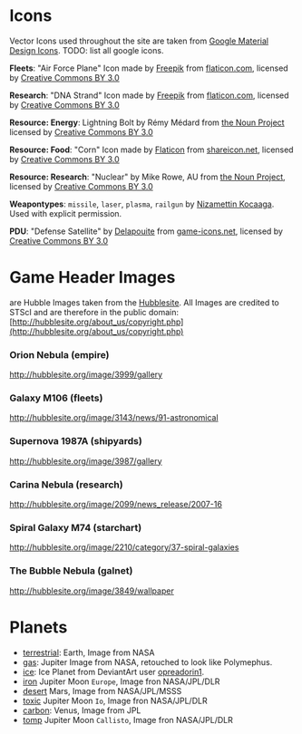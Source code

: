 # Icons

Vector Icons used throughout the site are taken from [Google Material Design Icons](https://material.io/icons/). TODO: list all google icons.


**Fleets**: "Air Force Plane" Icon made by [Freepik](http://www.freepik.com) from [flaticon.com](https://www.flaticon.com/free-icon/air-force-plane_84987), licensed by [Creative Commons BY 3.0](http://creativecommons.org/licenses/by/3.0/)

**Research**: "DNA Strand" Icon made by [Freepik](http://www.freepik.com) from [flaticon.com](https://www.flaticon.com/free-icon/dna-strand_67903), licensed by [Creative Commons BY 3.0](http://creativecommons.org/licenses/by/3.0/)

**Resource: Energy**: Lightning Bolt by Rémy Médard from [the Noun Project](https://thenounproject.com/term/lightning-bolt/21604/) licensed by [Creative Commons BY 3.0](http://creativecommons.org/licenses/by/3.0/)

**Resource: Food**: "Corn" Icon made by [Flaticon](https://www.flaticon.com/) from [shareicon.net](https://www.shareicon.net/vegan-corn-healthy-food-food-and-restaurant-food-organic-diet-vegetarian-cereal-851723), licensed by [Creative Commons BY 3.0](http://creativecommons.org/licenses/by/3.0/)

**Resource: Research**: "Nuclear" by Mike Rowe, AU from [the Noun Project](https://thenounproject.com/term/nuclear/75368/), licensed by [Creative Commons BY 3.0](http://creativecommons.org/licenses/by/3.0/)

**Weapontypes**: `missile`, `laser`, `plasma`, `railgun` by [Nizamettin Kocaaga](http://www.effectdesign.de/). Used with explicit permission.

**PDU**: "Defense Satellite" by [Delapouite](http://delapouite.com/) from [game-icons.net](http://game-icons.net/delapouite/originals/defense-satellite.html), licensed by [Creative Commons BY 3.0](http://creativecommons.org/licenses/by/3.0/)

# Game Header Images 
are Hubble Images taken from the [Hubblesite](http://hubblesite.org/images/gallery). All Images are credited to STScI and are therefore in the public domain:
[http://hubblesite.org/about_us/copyright.php](http://hubblesite.org/about_us/copyright.php)

### Orion Nebula (empire)
http://hubblesite.org/image/3999/gallery

### Galaxy M106 (fleets)
http://hubblesite.org/image/3143/news/91-astronomical

### Supernova 1987A (shipyards)
http://hubblesite.org/image/3987/gallery

### Carina Nebula (research)
http://hubblesite.org/image/2099/news_release/2007-16

### Spiral Galaxy M74 (starchart)
http://hubblesite.org/image/2210/category/37-spiral-galaxies

### The Bubble Nebula (galnet)
http://hubblesite.org/image/3849/wallpaper


# Planets

- [terrestrial](https://commons.wikimedia.org/wiki/File:Terrestrial_planet_sizes.jpg): Earth, Image from NASA
- [gas](https://commons.wikimedia.org/wiki/File:Polyphemus_planet.jpg): Jupiter Image from NASA, retouched to look like Polymephus.
- [ice](https://opreadorin1.deviantart.com/art/Ice-Planet-578848592): Ice Planet from DeviantArt user [opreadorin1](https://opreadorin1.deviantart.com/).
- [iron](https://photojournal.jpl.nasa.gov/catalog/PIA01299) Jupiter Moon `Europe`, Image fron NASA/JPL/DLR 
- [desert](https://www.jpl.nasa.gov/spaceimages/details.php?id=PIA02653) Mars, Image from NASA/JPL/MSSS
- [toxic](https://photojournal.jpl.nasa.gov/catalog/PIA01299) Jupiter Moon `Io`, Image fron NASA/JPL/DLR
- [carbon](https://commons.wikimedia.org/wiki/File:Terrestrial_planet_sizes.jpg): Venus, Image from JPL
- [tomp](https://photojournal.jpl.nasa.gov/catalog/PIA01299) Jupiter Moon `Callisto`, Image fron NASA/JPL/DLR
